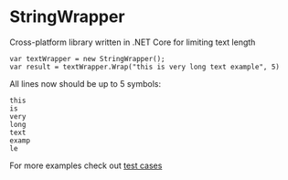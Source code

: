 # StringWrapper

Cross-platform library written in .NET Core for limiting text length

```
var textWrapper = new StringWrapper();
var result = textWrapper.Wrap("this is very long text example", 5)
```
All lines now should be up to 5 symbols:
```
this 
is 
very 
long 
text  
examp
le
```
For more examples check out [test cases](https://github.com/mipo47/StringWrapper/tree/master/StringWrapTest/TestCases)
